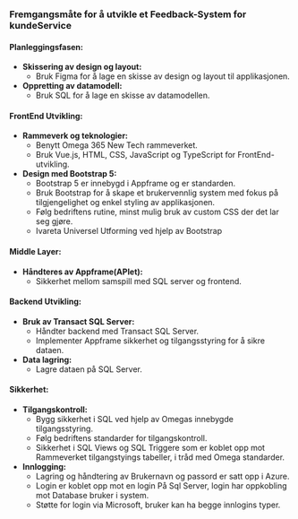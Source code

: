 ### Fremgangsmåte for å utvikle et Feedback-System for kundeService

#### Planleggingsfasen:

- **Skissering av design og layout:**
  - Bruk Figma for å lage en skisse av design og layout til applikasjonen.
- **Oppretting av datamodell:**
  - Bruk SQL for å lage en skisse av datamodellen.

#### FrontEnd Utvikling:

- **Rammeverk og teknologier:**
  - Benytt Omega 365 New Tech rammeverket.
  - Bruk Vue.js, HTML, CSS, JavaScript og TypeScript for FrontEnd-utvikling.
- **Design med Bootstrap 5:**
  - Bootstrap 5 er innebygd i Appframe og er standarden.
  - Bruk Bootstrap for å skape et brukervennlig system med fokus på tilgjengelighet og enkel styling av applikasjonen.
  - Følg bedriftens rutine, minst mulig bruk av custom CSS der det lar seg gjøre.
  - Ivareta Universel Utforming ved hjelp av Bootstrap

#### Middle Layer:

- **Håndteres av Appframe(APIet):**
  - Sikkerhet mellom samspill med SQL server og frontend.

#### Backend Utvikling:

- **Bruk av Transact SQL Server:**
  - Håndter backend med Transact SQL Server.
  - Implementer Appframe sikkerhet og tilgangsstyring for å sikre dataen.
- **Data lagring:**
  - Lagre dataen på SQL Server.

#### Sikkerhet:

- **Tilgangskontroll:**
  - Bygg sikkerhet i SQL ved hjelp av Omegas innebygde tilgangsstyring.
  - Følg bedriftens standarder for tilgangskontroll.
  - Sikkerhet i SQL Views og SQL Triggere som er koblet opp mot Rammeverket tilgangstyings tabeller, i tråd med Omega standarder.
- **Innlogging:**
  - Lagring og håndtering av Brukernavn og passord er satt opp i Azure.
  - Login er koblet opp mot en login På Sql Server, login har oppkobling mot Database bruker i system.
  - Støtte for login via Microsoft, bruker kan ha begge innlogins typer.
